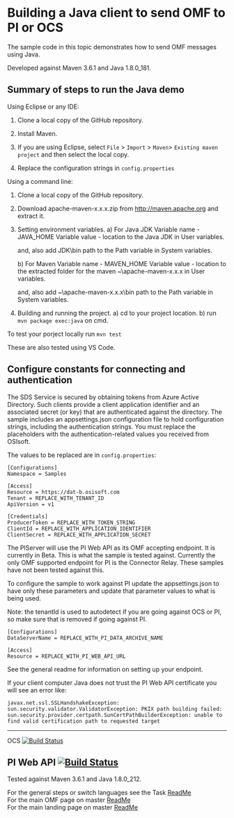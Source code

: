 Building a Java client to send OMF to PI or OCS
==================================================================

The sample code in this topic demonstrates how to send OMF messages
using Java.


Developed against Maven 3.6.1 and Java 1.8.0_181.


Summary of steps to run the Java demo
--------------------------------------
Using Eclipse or any IDE:

1. Clone a local copy of the GitHub repository.

2. Install Maven.

3. If you are using Eclipse, select ``File`` > ``Import`` >
   ``Maven``> ``Existing maven project`` and then select the local
   copy.

4. Replace the configuration strings in ``config.properties``


Using a command line:

1. Clone a local copy of the GitHub repository.

2. Download apache-maven-x.x.x.zip from http://maven.apache.org and extract it.

3. Setting environment variables.
   a) For Java JDK
      Variable name - JAVA_HOME
      Variable value - location to the Java JDK in User variables.

      and, also add JDK\bin path to the Path variable in System variables.

   b) For Maven
      Variable name - MAVEN_HOME
      Variable value - location to the extracted folder for the
                       maven ~\apache-maven-x.x.x in User variables.

      and, also add ~\apache-maven-x.x.x\bin path to the Path variable in System variables.


4. Building and running the project.
   a) cd to your project location.
   b) run ``mvn package exec:java`` on cmd.

To test your porject locally run ``mvn test``

These are also tested using VS Code.

Configure constants for connecting and authentication
-----------------------------------------------------

The SDS Service is secured by obtaining tokens from Azure Active Directory. Such clients 
provide a client application identifier and an associated secret (or key) that are 
authenticated against the directory. The sample includes an appsettings.json configuration 
file to hold configuration strings, including the authentication strings. You must 
replace the placeholders with the authentication-related values you received from OSIsoft. 

The values to be replaced are in ``config.properties``:

```
[Configurations]
Namespace = Samples

[Access]
Resource = https://dat-b.osisoft.com
Tenant = REPLACE_WITH_TENANT_ID
ApiVersion = v1

[Credentials]
ProducerToken = REPLACE_WITH_TOKEN_STRING
ClientId = REPLACE_WITH_APPLICATION_IDENTIFIER
ClientSecret = REPLACE_WITH_APPLICATION_SECRET
```


The PIServer will use the PI Web API as its OMF accepting endpoint.  It is currently in Beta.  This is what the sample is tested against.  Currently the only OMF supported endpoint for PI is the Connector Relay.  These samples have not been tested against this.

  To configure the sample to work against PI update the appsettings.json to have only these parameters and update that parameter values to what is being used. 
  
  Note: the tenantId is used to autodetect if you are going against OCS or PI, so make sure that is removed if going against PI.

```
[Configurations]
DataServerName = REPLACE_WITH_PI_DATA_ARCHIVE_NAME

[Access]
Resource = REPLACE_WITH_PI_WEB_API_URL
```


See the general readme for information on setting up your endpoint.


If your client computer Java does not trust the PI Web API certificate you will see an error like:

```
javax.net.ssl.SSLHandshakeException: sun.security.validator.ValidatorException: PKIX path building failed: sun.security.provider.certpath.SunCertPathBuilderException: unable to find valid certification path to requested target
```


----------
OCS
[![Build Status](https://osisoft.visualstudio.com/Engineering%20Incubation/_apis/build/status/OMF_test/OMF_APIJava?branchName=master&jobName=OMF_APIJava)](https://osisoft.visualstudio.com/Engineering%20Incubation/_build/latest?definitionId=4933&branchName=master)

PI Web API
[![Build Status](https://osisoft.visualstudio.com/Engineering%20Incubation/_apis/build/status/OMF_test/OMF_APIJava?branchName=master&jobName=OMF_APIJava_PWS)](https://osisoft.visualstudio.com/Engineering%20Incubation/_build/latest?definitionId=4933&branchName=master)
---------

Tested against Maven 3.6.1 and Java 1.8.0_212.

For the general steps or switch languages see the Task  [ReadMe](../../)<br />
For the main OMF page on master [ReadMe](https://github.com/osisoft/OSI-Samples-OMF)<br />
For the main landing page on master [ReadMe](https://github.com/osisoft/OSI-Samples)
